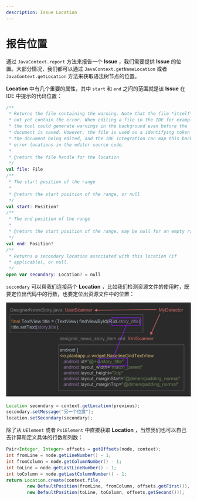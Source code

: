 ```yaml
---
description: Issue Location
---
```


# 报告位置

通过 `JavaContext.report` 方法来报告一个 **Issue** ，我们需要提供 **Issue** 的位置。大部分情况，我们都可以通过 `JavaContext.getNameLocation` 或者 `JavaContext.getLocation` 方法来获取语法树节点的位置。

**Location** 中有几个重要的属性，其中 `start` 和 `end` 之间的范围就是该 **Issue** 在 IDE 中提示的代码位置：

```kotlin
/**
 * Returns the file containing the warning. Note that the file *itself* may
 * not yet contain the error. When editing a file in the IDE for example,
 * the tool could generate warnings in the background even before the
 * document is saved. However, the file is used as a identifying token for
 * the document being edited, and the IDE integration can map this back to
 * error locations in the editor source code.
 *
 * @return the file handle for the location
 */
val file: File
/**
 * The start position of the range
 *
 * @return the start position of the range, or null
 */
val start: Position?
/**
 * The end position of the range
 *
 * @return the start position of the range, may be null for an empty range
 */
val end: Position?
/**
 * Returns a secondary location associated with this location (if
 * applicable), or null.
 */
open var secondary: Location? = null 
```

` secondary` 可以帮我们连接两个 **Location** ，比如我们检测资源文件的使用时，既要定位出代码中的行数，也要定位出资源文件中的位置：

![Linked Location](../.gitbook/assets/image.png)

```java
Location secondary = context.getLocation(previous);
secondary.setMessage("另一个位置");
location.setSecondary(secondary);
```

除了从 `UElement` 或者 `PsiElement` 中直接获取 **Location** ，当然我们也可以自己去计算和定义具体的行数和列数：

```java
Pair<Integer, Integer> offsets = getOffsets(node, context);
int fromLine = node.getLineNumber() - 1;
int fromColumn = node.getColumnNumber() - 1;
int toLine = node.getLastLineNumber() - 1;
int toColumn = node.getLastColumnNumber() - 1;
return Location.create(context.file,
        new DefaultPosition(fromLine, fromColumn, offsets.getFirst()),
        new DefaultPosition(toLine, toColumn, offsets.getSecond()));
```

 

